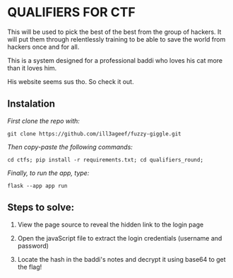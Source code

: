 # QUALIFIERS FOR CTF

This will be used to pick the best
of the best from the group of hackers.
It will put them through relentlessly
training to be able to save the world
from hackers once and for all.

This is a system designed for a professional
baddi who loves his cat more than it loves him.

His website seems sus tho. So check it out.


## Instalation

*First clone the repo with:*
```
git clone https://github.com/ill3ageef/fuzzy-giggle.git
```

*Then copy-paste the following commands:*
```
cd ctfs; pip install -r requirements.txt; cd qualifiers_round; 
```
 *Finally, to run the app, type:*
 ```
 flask --app app run 
 ```


## Steps to solve:

1. View the page source to reveal the hidden 
link to the login page

2. Open the javaScript file to extract the 
login credentials (username and password)

3. Locate the hash in the baddi's notes and 
decrypt it using base64 to get the flag!